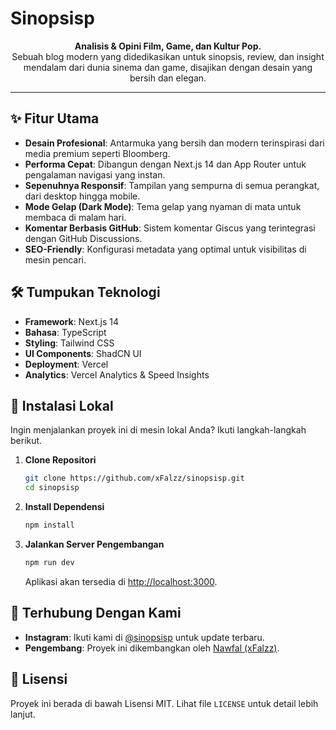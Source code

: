 # Sinopsisp

<p align="center">
  <strong>Analisis & Opini Film, Game, dan Kultur Pop.</strong>
  <br />
  Sebuah blog modern yang didedikasikan untuk sinopsis, review, dan insight mendalam dari dunia sinema dan game, disajikan dengan desain yang bersih dan elegan.
</p>

---

## ✨ Fitur Utama

- **Desain Profesional**: Antarmuka yang bersih dan modern terinspirasi dari media premium seperti Bloomberg.
- **Performa Cepat**: Dibangun dengan Next.js 14 dan App Router untuk pengalaman navigasi yang instan.
- **Sepenuhnya Responsif**: Tampilan yang sempurna di semua perangkat, dari desktop hingga mobile.
- **Mode Gelap (Dark Mode)**: Tema gelap yang nyaman di mata untuk membaca di malam hari.
- **Komentar Berbasis GitHub**: Sistem komentar Giscus yang terintegrasi dengan GitHub Discussions.
- **SEO-Friendly**: Konfigurasi metadata yang optimal untuk visibilitas di mesin pencari.

## 🛠️ Tumpukan Teknologi

- **Framework**: Next.js 14
- **Bahasa**: TypeScript
- **Styling**: Tailwind CSS
- **UI Components**: ShadCN UI
- **Deployment**: Vercel
- **Analytics**: Vercel Analytics & Speed Insights

## 🚀 Instalasi Lokal

Ingin menjalankan proyek ini di mesin lokal Anda? Ikuti langkah-langkah berikut.

1.  **Clone Repositori**
    ```bash
    git clone https://github.com/xFalzz/sinopsisp.git
    cd sinopsisp
    ```

2.  **Install Dependensi**
    ```bash
    npm install
    ```
    
3.  **Jalankan Server Pengembangan**
    ```bash
    npm run dev
    ```

    Aplikasi akan tersedia di [http://localhost:3000](http://localhost:3000).

## 🔗 Terhubung Dengan Kami

- **Instagram**: Ikuti kami di [@sinopsisp](https://www.instagram.com/sinopsisp/) untuk update terbaru.
- **Pengembang**: Proyek ini dikembangkan oleh [Nawfal (xFalzz)](https://github.com/xFalzz).

## 📄 Lisensi

Proyek ini berada di bawah Lisensi MIT. Lihat file `LICENSE` untuk detail lebih lanjut.
